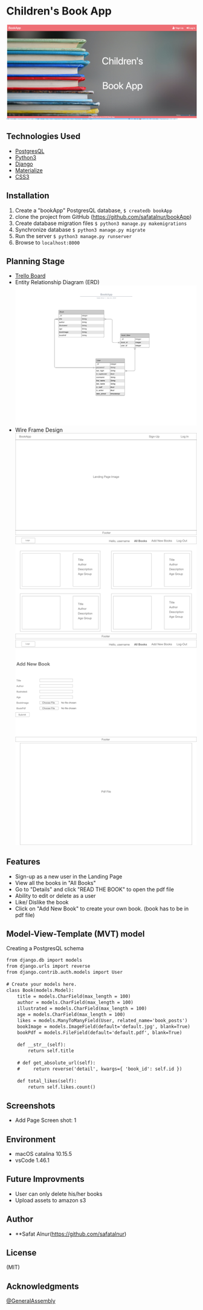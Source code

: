 # Children's Book App
![](./screenshots/Landing_Page.png)

## Technologies Used

* [PostgresQL](https://www.postgresql.org/)
* [Python3](https://www.python.org/)
* [Django](https://www.djangoproject.com/)
* [Materialize](https://materializecss.com/)
* [CSS3](https://www.w3schools.com/css/)

## Installation
1. Create a "bookApp" PostgresQL database, ```$ createdb bookApp```
2. clone the project from GitHub (https://github.com/safatalnur/bookApp)
3. Create database migration files ```$ python3 manage.py makemigrations```
4. Synchronize database ```$ python3 manage.py migrate```
5. Run the server ```$ python3 manage.py runserver```
6. Browse to ```localhost:8000```


## Planning Stage
* [Trello Board](https://trello.com/b/JGXywzXC)
* Entity Relationship Diagram (ERD)![](./screenshots/BookApp.png)
* Wire Frame Design
![](./wireframe/LandingPage.png)
![](./wireframe/Allpages.png)
![](./wireframe/AddPage.png)
![](./wireframe/pdfpage.png)

## Features
* Sign-up as a new user in the Landing Page
* View all the books in "All Books"
* Go to "Details" and click "READ THE BOOK" to open the pdf file
* Ability to edit or delete as a user
* Like/ Dislike the book
* Click on "Add New Book" to create your own book. (book has to be in pdf file)

## Model-View-Template (MVT) model
Creating a PostgresQL schema 
```javascipt
from django.db import models
from django.urls import reverse
from django.contrib.auth.models import User

# Create your models here.
class Book(models.Model):
    title = models.CharField(max_length = 100)
    author = models.CharField(max_length = 100)
    illustrated = models.CharField(max_length = 100)
    age = models.CharField(max_length = 100)
    likes = models.ManyToManyField(User, related_name='book_posts')
    bookImage = models.ImageField(default='default.jpg', blank=True)
    bookPdf = models.FileField(default='default.pdf', blank=True)

    def __str__(self):
        return self.title

    # def get_absolute_url(self):
    #     return reverse('detail', kwargs={ 'book_id': self.id })

    def total_likes(self):
        return self.likes.count()
```
## Screenshots
* Add Page Screen shot:
1[](./screenshots/AddPage.png)

## Environment
* macOS catalina 10.15.5
* vsCode 1.46.1

## Future Improvments
* User can only delete his/her books
* Upload assets to amazon s3

## Author
* **Safat Alnur(https://github.com/safatalnur) 

## License
(MIT)

## Acknowledgments
[@GeneralAssembly](https://generalassemb.ly/)
